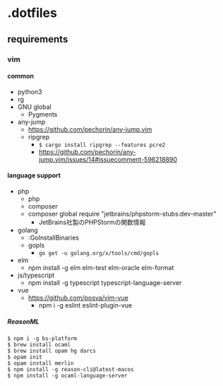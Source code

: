 # .dotfiles

## requirements

###  vim

#### common

* python3
* rg
* GNU global
    * Pygments
* any-jump
    * https://github.com/pechorin/any-jump.vim
    * ripgrep
        * ```$ cargo install ripgrep --features pcre2```
        * https://github.com/pechorin/any-jump.vim/issues/14#issuecomment-596218890

#### language support

* php
    * php
    * composer
    * composer global require "jetbrains/phpstorm-stubs:dev-master"
        * JetBrains社製のPHPStormの関数情報
* golang
    * :GoInstallBinaries
    * gopls
        * ```go get -u golang.org/x/tools/cmd/gopls```
* elm
    * npm install -g elm elm-test elm-oracle elm-format
* js/typescript
    * npm install -g typescript typescript-language-server
* vue
    * https://github.com/posva/vim-vue
        * npm i -g eslint eslint-plugin-vue


##### ReasonML

```
$ npm i -g bs-platform
$ brew install ocaml
$ brew install opam hg darcs
$ opam init
$ opam install merlin
$ npm install -g reason-cli@latest-macos
$ npm install -g ocaml-language-server
```
